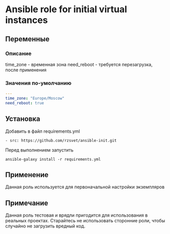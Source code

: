# Ansible role for initial virtual instances

## Переменные

### Описание

time_zone - временная зона
need_reboot - требуется перезагрузка, после применения

### Значения по-умолчанию

```YAML
---
time_zone: "Europe/Moscow"
need_reboot: true
```

## Установка

Добавить в файл requirements.yml
```
- src: https://github.com/rzsvet/ansible-init.git
```
Перед выполнением запустить
```
ansible-galaxy install -r requirements.yml
```

## Применение

Данная роль используется для первоначальной настройки экземпляров

## Примечание

Данная роль тестовая и врядли пригодится для использования в реальных проектах. Старайтесь не использовать сторонние роли, чтобы случайно не загрузить вредный код.
